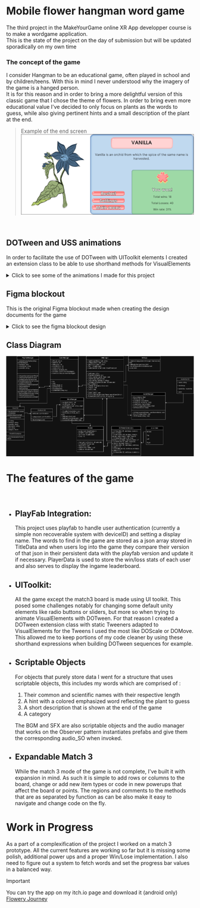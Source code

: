 # Mobile flower hangman word game
The third project in the MakeYourGame online XR App developper course is to make a wordgame application.  
This is the state of the project on the day of submission but will be updated sporadically on my own time


### The concept of the game
I consider Hangman to be an educational game, often played in school and by children/teens. With this in mind I never understood why the imagery of the game is a hanged person.
<br>
It is for this reason and in order to bring a more delightful version of this classic game that I chose the theme of flowers. In order to bring even more educational value I've decided to only focus on plants as the words to guess, while also giving pertinent hints and a small description of the plant at the end.
> Example of the end screen
![The main menu when entering the game](/gitAssets/end-description.png)

<br>

## DOTween and USS animations
In order to facilitate the use of DOTween with UIToolkit elements I created an extension class to be able to use shorthand methods for VisualElements
<details>
<summary>Click to see some of the animations I made for this project</summary>
  
> The restart curtains
![A curtain closing and opening when restarting](/gitAssets/curtains.gif)

> The petals falling on a wrong guess and the sunshine on a correct one
![A petal falls when the letter is wrong and a sunshine glows behind the flower when it is right](/gitAssets/letter-press.gif)

> A simple transition using USS for the statistics
![A transition with easing from the leaderboard to stats page](/gitAssets/stats.gif)

> The Match 3 animations [WIP]
![The game screen](/gitAssets/match3.gif)

</details>


## Figma blockout
This is the original Figma blockout made when creating the design documents for the game
<details>
<summary>Click to see the figma blockout design</summary>
  
> The main menu screen
![The main menu when entering the game](/gitAssets/hangflower_main.png)

> The settings screen
![The settings screen after pressing settings](/gitAssets/hangflower_setting.png)

> The mode selection screen
![The mode selection after pressing play](/gitAssets/hangflower_playmode.png)

> The game screen
![The game screen](/gitAssets/hangflower_game.png)

> The ending screen
![The ending screen](/gitAssets/hangflower_end.png)

</details>

## Class Diagram

<picture>
 <source media="(prefers-color-scheme: dark)" srcset="/gitAssets/MYG-Project-3-dark.drawio.png">
 <source media="(prefers-color-scheme: light)" srcset="/gitAssets/MYG-Project-3.drawio.png">
 <img alt="Game class diagram made with draw.io" src="/gitAssets/MYG-Project-3-dark.drawio.png">
</picture>

<br>

# The features of the game

<br>
 
- PlayFab Integration:
    -
    This project uses playfab to handle user authentication (currently a simple non recoverable system with deviceID) and setting a display name. The words to find in the game are stored as a json array stored in TitleData and when users log into the game they compare their version of that json in their persistent data with the playfab version and update it if necessary. PlayerData is used to store the win/loss stats of each user and also serves to display the ingame leaderboard.

- UIToolkit:
    -
    All the game except the match3 board is made using UI toolkit. This posed some challenges notably for changing some default unity elements like radio buttons or sliders, but more so when trying to animate VisualElements with DOTween. For that reason I created a DOTween extension class with static Tweeners adapted to VisualElements for the Tweens I used the most like DOScale or DOMove. This allowed me to keep portions of my code cleaner by using these shorthand expressions when building DOTween sequences for example.
- Scriptable Objects
    -
    For objects that purely store data I went for a structure that uses scriptable objects, this includes my words which are comprised of : 
    1. Their common and scientific names with their respective length
    2. A hint with a colored emphasized word reflecting the plant to guess
    3. A short description that is shown at the end of the game
    4. A category
    
    The BGM and SFX are also scriptable objects and the audio manager that works on the Observer pattern instantiates prefabs and give them the corresponding audio_SO when invoked.
- Expandable Match 3
    -
    While the match 3 mode of the game is not complete, I've built it with expansion in mind. As such it is simple to add rows or columns to the board, change or add new item types or code in new powerups that affect the board or points. The regions and comments to the methods that are as separated by function as can be also make it easy to navigate and change code on the fly.

# Work in Progress
As a part of a complexification of the project I worked on a match 3 prototype. All the current features are working so far but it is missing some polish, additional power ups and a proper Win/Lose implementation. I also need to figure out a system to fetch words and set the progress bar values in a balanced way.

> [!IMPORTANT]
> You can try the app on my itch.io page and download it (android only) [Flowery Journey](https://babadulnek.itch.io/flowery-journey)
